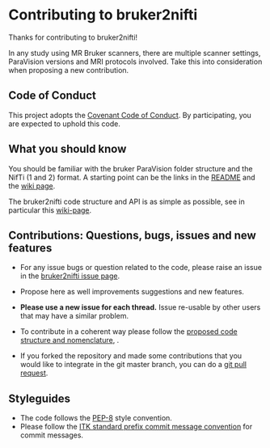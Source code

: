 # Contributing to bruker2nifti

Thanks for contributing to bruker2nifti!

In any study using MR Bruker scanners, there are multiple scanner settings, 
ParaVision versions and MRI protocols involved. Take this into consideration when proposing a new contribution.

## Code of Conduct

This project adopts the [Covenant Code of Conduct](https://contributor-covenant.org/). 
By participating, you are expected to uphold this code. 
 
## What you should know 

You should be familiar with the bruker ParaVision folder structure and the NifTi (1 and 2)
format.
A starting point can be the links in the [README](https://github.com/SebastianoF/bruker2nifti/blob/master/README.md) 
and the [wiki page](https://github.com/SebastianoF/bruker2nifti/wiki).

The bruker2nifti code structure and API is as simple as possible, see in particular this 
[wiki-page](https://github.com/SebastianoF/bruker2nifti/wiki/Code-rationale,-definitions-and-structure). 

## Contributions: Questions, bugs, issues and new features 

+ For any issue bugs or question related to the code, please raise an issue in the 
[bruker2nifti issue page](https://github.com/SebastianoF/bruker2nifti/issues).

+ Propose here as well improvements suggestions and new features.

+ **Please use a new issue for each thread.** Issue re-usable by other users that may have a similar problem.

+ To contribute in a coherent way please follow the 
[proposed code structure and nomenclature](https://github.com/SebastianoF/bruker2nifti/wiki/Code-rationale,-definitions-and-structure), .

+ If you forked the repository and made some contributions that you would like to integrate in the git master branch, you can do a 
[git pull request](https://yangsu.github.io/pull-request-tutorial/). 
 

## Styleguides

+ The code follows the [PEP-8](https://www.python.org/dev/peps/pep-0008/) style convention. 
+ Please follow the [ITK standard prefix commit message convention](https://itk.org/Wiki/ITK/Git/Develop) for commit messages. 
